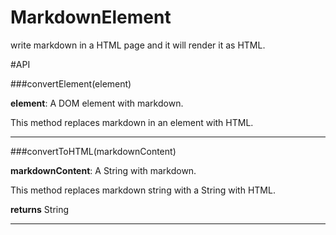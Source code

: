 MarkdownElement
===============

write markdown in a HTML page and it will render it as HTML.


#API

###convertElement(element)

**element**: A DOM element with markdown.  

This method replaces markdown in an element with HTML.

***

###convertToHTML(markdownContent)

**markdownContent**: A String with markdown.  

This method replaces markdown string with a String with HTML.

**returns** String

***
